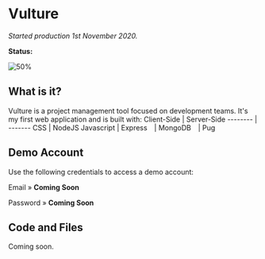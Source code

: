 # Vulture
*Started production 1st November 2020.*

**Status:** 

![50%](https://progress-bar.dev/50)

## What is it?
Vulture is a project management tool focused on development teams. It's my first web application and is built with:
Client-Side | Server-Side
-------- | -------
CSS | NodeJS
Javascript | Express
⠀| MongoDB
⠀| Pug

## Demo Account
Use the following credentials to access a demo account:

Email » **Coming Soon**

Password » **Coming Soon**

## Code and Files
Coming soon.

